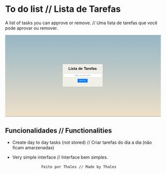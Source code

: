 # To do list // Lista de Tarefas


A list of tasks you can approve or remove. // Uma lista de tarefas que você pode aprovar ou remover.

![Listra Preview](Lista.png)

## Funcionalidades // Functionalities 

- Create day to day tasks (not stored) // Criar tarefas do dia a dia (não ficam amarzenadas)
- Very simple interface // Interface bem simples. 

                   Feito por Thales // Made by Thales 
